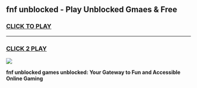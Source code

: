 
## fnf unblocked - Play Unblocked Gmaes & Free
<h3>
<a href="https://news.freeplayer.one?title=fnf_unblocked&ref=16F">CLICK TO PLAY</a></h3>
<hr>

<h3>
<a href="https://news.freeplayer.one?title=fnf_unblocked&ref=16F">CLICK 2 PLAY</a>
  
</h3>

<a href="https://news.freeplayer.one?title=fnf_unblocked&ref=16F/"><img src="https://clearcache.store/games.png"></a>


**fnf unblocked games unblocked: Your Gateway to Fun and Accessible Online Gaming**
